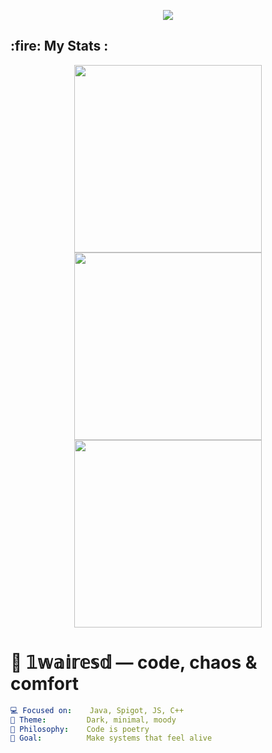 <!-- Banner -->
<p align="center">
  <img src="https://capsule-render.vercel.app/api?type=wave&color=0:111111,100:222222&height=200&section=header&text=Welcome%20to%20my%20domain&fontColor=ffffff&fontSize=40&animation=fadeIn" />
</p>

<h2>:fire: My Stats :</h2>
<p align="center">
  <img width="300" src="http://github-readme-streak-stats.herokuapp.com?user=1wairesd&theme=dark&background=000000" />
  <img width="300" src="https://github-readme-stats.vercel.app/api/?username=1wairesd&theme=dark&show_icons=true" />
  <img width="300" src="https://github-readme-stats.vercel.app/api/top-langs/?username=1wairesd&layout=compact" />
</p>

# 🧩 𝟙𝕨𝕒𝕚𝕣𝕖𝕤𝕕 — code, chaos & comfort

```yaml
💻 Focused on:    Java, Spigot, JS, C++
🖤 Theme:         Dark, minimal, moody
🧠 Philosophy:    Code is poetry
🎯 Goal:          Make systems that feel alive
